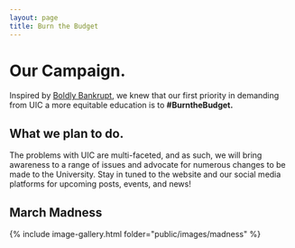 ```yaml
---
layout: page
title: Burn the Budget
---
```


# Our Campaign.   
Inspired by [Boldly Bankrupt](https://boldlybankrupt.cargo.site/), we knew that our first priority in demanding from UIC a more equitable education is to **#BurntheBudget.**    

## What we plan to do.   
The problems with UIC are multi-faceted, and as such, we will bring awareness to a range of issues and advocate for numerous changes to be made to the University. Stay in tuned to the website and our social media platforms for upcoming posts, events, and news! 

## March Madness

{% include image-gallery.html folder="public/images/madness" %}

